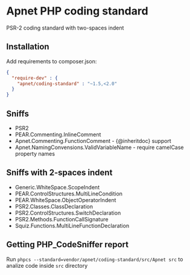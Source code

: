 Apnet PHP coding standard
=========================

PSR-2 coding standard with two-spaces indent

Installation
------------

Add requirements to composer.json:

``` json
{
  "require-dev" : {
    "apnet/coding-standard" : "~1.5,<2.0"
  }
}
```

Sniffs
------

* PSR2
* PEAR.Commenting.InlineComment
* Apnet.Commenting.FunctionComment - {@inheritdoc} support
* Apnet.NamingConvensions.ValidVariableName - require camelCase property names

Sniffs with 2-spaces indent
---------------------------

* Generic.WhiteSpace.ScopeIndent
* PEAR.ControlStructures.MultiLineCondition
* PEAR.WhiteSpace.ObjectOperatorIndent
* PSR2.Classes.ClassDeclaration
* PSR2.ControlStructures.SwitchDeclaration
* PSR2.Methods.FunctionCallSignature
* Squiz.Functions.MultiLineFunctionDeclaration

Getting PHP_CodeSniffer report
------------------------------

Run `phpcs --standard=vendor/apnet/coding-standard/src/Apnet src` to analize code inside `src` directory
